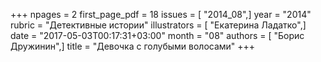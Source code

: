 +++
npages = 2
first_page_pdf = 18
issues = [ "2014_08",]
year = "2014"
rubric = "Детективные истории"
illustrators = [ "Екатерина Ладатко",]
date = "2017-05-03T00:17:31+03:00"
month = "08"
authors = [ "Борис Дружинин",]
title = "Девочка с голубыми волосами"
+++
